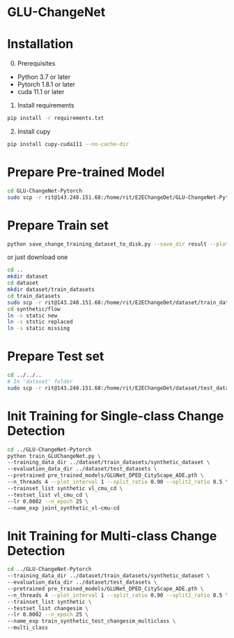 # GLU-ChangeNet

# Installation

0. Prerequisites

- Python 3.7 or later
- Pytorch 1.8.1 or later
- cuda 11.1 or later 

1. Install requirements

```bash
pip install -r requirements.txt
```
2. Install cupy

```bash
pip install cupy-cuda111 --no-cache-dir
```

# Prepare Pre-trained Model
```bash
cd GLU-ChangeNet-Pytorch
sudo scp -r rit@143.248.151.68:/home/rit/E2EChangeDet/GLU-ChangeNet-Pytorch/pre_trained_models .
```

# Prepare Train set
```bash
python save_change_training_dataset_to_disk.py --save_dir result --plot True
```
or just download one
```bash
cd ..
mkdir dataset
cd dataset
mkdir dataset/train_datasets
cd train_datasets
sudo scp -r rit@143.248.151.68:/home/rit/E2EChangeDet/dataset/train_datasets/synthetic .
cd synthetic/flow
ln -s static new
ln -s ststic replaced
ln -s static missing
```

# Prepare Test set
```bash
cd ../../.. 
# In 'dataset' folder
sudo scp -r rit@143.248.151.68:/home/rit/E2EChangeDet/dataset/test_datasets .
```

# Init Training for Single-class Change Detection
```bash
cd ../GLU-ChangeNet-Pytorch
python train_GLUChangeNet.py \
--training_data_dir ../dataset/train_datasets/synthetic_dataset \
--evaluation_data_dir ../dataset/test_datasets \
--pretrained pre_trained_models/GLUNet_DPED_CityScape_ADE.pth \
--n_threads 4 --plot_interval 1 --split_ratio 0.90 --split2_ratio 0.5 \
--trainset_list synthetic vl_cmu_cd \
--testset_list vl_cmu_cd \
--lr 0.0002 --n_epoch 25 \
--name_exp joint_synthetic_vl-cmu-cd


```
# Init Training for Multi-class Change Detection
```bash
cd ../GLU-ChangeNet-Pytorch
--training_data_dir ../dataset/train_datasets/synthetic_dataset \
--evaluation_data_dir ../dataset/test_datasets \
--pretrained pre_trained_models/GLUNet_DPED_CityScape_ADE.pth \
--n_threads 4 --plot_interval 1 --split_ratio 0.90 --split2_ratio 0.5 \
--trainset_list synthetic \
--testset_list changesim \
--lr 0.0002 --n_epoch 25 \
--name_exp train_synthetic_test_changesim_multiclass \
--multi_class
```
